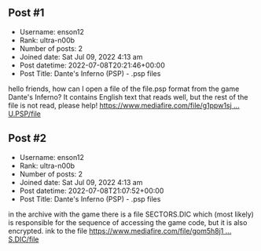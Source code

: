 ## Post #1
- Username: enson12
- Rank: ultra-n00b
- Number of posts: 2
- Joined date: Sat Jul 09, 2022 4:13 am
- Post datetime: 2022-07-08T20:21:46+00:00
- Post Title: Dante's Inferno (PSP) - .psp files

hello friends, how can I open a file of the file.psp format from the game Dante's Inferno? It contains English text that reads well, but the rest of the file is not read, please help!
[https://www.mediafire.com/file/g1ppw1sj ... U.PSP/file](https://www.mediafire.com/file/g1ppw1sjkn3ty84/EN_CREDMENU.PSP/file)
## Post #2
- Username: enson12
- Rank: ultra-n00b
- Number of posts: 2
- Joined date: Sat Jul 09, 2022 4:13 am
- Post datetime: 2022-07-08T21:07:52+00:00
- Post Title: Dante's Inferno (PSP) - .psp files

in the archive with the game there is a file SECTORS.DIC which (most likely) is responsible for the sequence of accessing the game code, but it is also encrypted. ink to the file [https://www.mediafire.com/file/gom5h8j1 ... S.DIC/file](https://www.mediafire.com/file/gom5h8j1d25lk5p/SECTORS.DIC/file)

